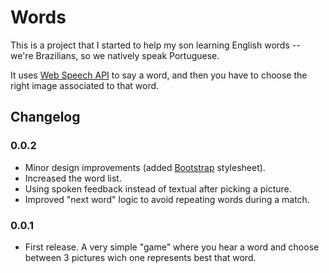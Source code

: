 # Words

This is a project that I started to help my son learning English words -- we're
Brazilians, so we natively speak Portuguese.

It uses [Web Speech API][1] to say a word, and then you have to choose the
right image associated to that word.

## Changelog

### 0.0.2

* Minor design improvements (added [Bootstrap][2] stylesheet).
* Increased the word list.
* Using spoken feedback instead of textual after picking a picture.
* Improved "next word" logic to avoid repeating words during a match.

### 0.0.1

* First release. A very simple "game" where you hear a word and choose between
    3 pictures wich one represents best that word.

[1]: https://developer.mozilla.org/en-US/docs/Web/API/Web_Speech_API/Using_the_Web_Speech_API#Speech_synthesis
[2]: http://getbootstrap.com/
